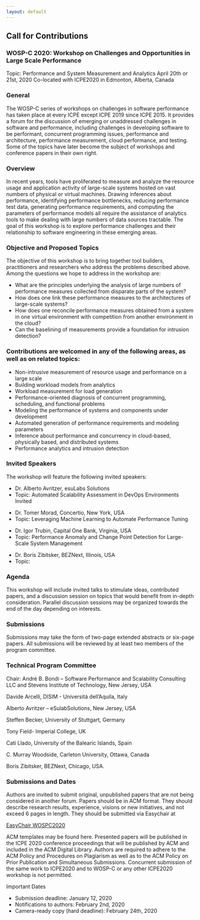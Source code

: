 ```yaml
---
layout: default
---
```

<h2 id="call">Call for Contributions</h2>
<h3>WOSP-C 2020: Workshop on Challenges and Opportunities in Large Scale Performance</h3>
<p>Topic: Performance and System Measurement and Analytics
April 20th or 21st, 2020
Co-located with ICPE2020 in Edmonton, Alberta, Canada</p>
<h3>General</h3>
<p>The WOSP-C series of workshops on challenges in software performance has taken place at every ICPE except ICPE 2019 since ICPE 2015. It provides a forum for the discussion of emerging or unaddressed challenges in software and performance, including challenges in developing software to be performant, concurrent programming issues, performance and architecture, performance measurement, cloud performance, and testing. Some of the topics have later become the subject of workshops and conference papers in their own right.</p>
<h3>Overview</h3>
<p>In recent years, tools have proliferated to measure and analyze the resource usage and application activity of large-scale systems hosted on vast numbers of physical or virtual machines. Drawing inferences about performance, identifying performance bottlenecks, reducing performance test data, generating performance requirements, and computing the parameters of performance models all require the assistance of analytics tools to make dealing with large numbers of data sources tractable. The goal of this workshop is to explore performance challenges and their relationship to software engineering in these emerging areas.</p>

<h3>Objective and Proposed Topics</h3>
<p>The objective of this workshop is to bring together tool builders, practitioners and researchers who address the problems described above. Among the questions we hope to address in the workshop are:</p>
<p>
<ul>
<li>
What are the principles underlying the analysis of large numbers of performance measures collected from disparate parts of the system?</li>
<li>
How does one link these performance measures to the architectures of large-scale systems?
</li>
<li>
How does one reconcile performance measures obtained from a system in one virtual environment with competition from another environment in the cloud?
</li>
<li>
Can the baselining of measurements provide a foundation for intrusion detection?
</li>
</ul>
</p>

<h3>Contributions are welcomed in any of the following areas, as well as on related topics:</h3>
<p>
<ul class="text">
<li>Non-intrusive measurement of resource usage and performance on a large scale</li>
<li>Building workload models from analytics</li>
<li>Workload measurement for load generation</li>
<li>Performance-oriented diagnosis of concurrent programming, scheduling, and functional problems</li>
<li>Modeling the performance of systems and components under development</li>
<li>Automated generation of performance requirements and modeling parameters</li>
<li>Inference about performance and concurrency in cloud-based, physically based, and distributed systems</li>
<li>Performance analytics and intrusion detection</li>
</ul>
</p>
<h3 id="invited">Invited Speakers</h3>
<p>The workshop will feature the following invited speakers:</p>
<p><ul class="text">
<li>Dr. Alberto Avritzer, esuLabs Solutions</li>
<li>Topic: Automated Scalability Assessment in DevOps Environments	Invited</li>
</ul></p>
<p><ul class="text">
<li>Dr. Tomer Morad, Concertio, New York, USA</li>
<li>Topic: Leveraging Machine Learning to Automate Performance Tuning</li>
</ul></p>
<p><ul class="text">
<li>Dr. Igor Trubin, Capital One Bank, Virginia, USA</li>
<li>Topic: Performance Anomaly and Change Point Detection for Large-Scale System Management</li>
</ul></p>
<p><ul class="text">
<li>Dr. Boris Zibitsker, BEZNext, Illinois, USA</li>
<li>Topic: </li>
</ul>
</p>

<h3 id="agemda">Agenda</h3>
<p>This workshop will include invited talks to stimulate ideas, contributed papers, and a discussion session on topics that would benefit from in-depth consideration.  Parallel discussion sessions may be organized towards the end of the day depending on interests.</p>

<h3 id="submissions">Submissions</h3>
<p>Submissions may take the form of two-page extended abstracts or six-page papers. All submissions will be reviewed by at least two members of the program committee.</p>

<h3 id="pc">Technical Program Committee</h3>
<p>Chair: André B. Bondi – Software Performance and Scalability Consulting LLC and Stevens Institute of Technology, New Jersey, USA</p>
<p>Davide Arcelli, DISIM - Universitá dell’Aquila, Italy</p>
<p>Alberto Avritzer – eSulabSolutions, New Jersey, USA</p>
<p>Steffen Becker, University of Stuttgart, Germany</p>
<p>Tony Field- Imperial College, UK</p>
<p>Cati Llado, University of the Balearic Islands, Spain</p>
<p>C. Murray Woodside, Carleton University, Ottawa, Canada</p>
<p>Boris Zibitsker, BEZNext, Chicago, USA.</p>

<h3>Submissions and Dates</h3>
<p>Authors are invited to submit original, unpublished papers that are not being considered in another forum. Papers should be in ACM format. They should describe research results, experience, visions or new initiatives, and not exceed 6 pages in length. They should be submitted via Easychair at </p>
<p><a href="https://easychair.org/conferences/?conf=wospc2020">EasyChair WOSPC2020</a></p> 
<p>ACM templates may be found here. Presented papers will be published in the ICPE 2020 conference proceedings that will be published by ACM and included in the ACM Digital Library. Authors are required to adhere to the ACM Policy and Procedures on Plagiarism  as well as to the ACM Policy on Prior Publication and Simultaneous Submissions. Concurrent submission of the same work to ICPE2020 and to WOSP-C or any other ICPE2020 workshop is not permitted.</p>

<p>Important Dates
<ul class="text">
<li>Submission deadline: January 12, 2020</li>
<li>Notifications to authors: February 2nd, 2020</li>
<li>Camera-ready copy (hard deadline): February 24th, 2020</li>
</ul>
</p>